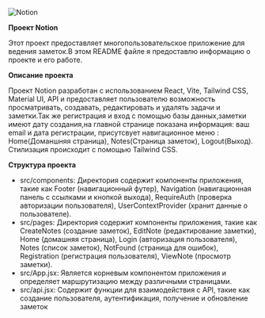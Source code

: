 ![Notion](https://github.com/svyatoslavqwe/Notion-redone/assets/152086601/988fd9f7-83a4-4fce-b586-603bbde65a6c)

**Проект Notion**

Этот проект предоставляет многопользовательское приложение для ведения заметок.В этом README файле я предоставлю информацию о проекте и его работе.

**Описание проекта**

Проект Notion разработан с использованием React, Vite, Tailwind CSS, Material UI, API и предоставляет пользователю возможность просматривать, создавать, редактировать и удалять задачи и заметки.Так же регистрация и вход с помощью базы данных,заметки имеют дату создания,на главной странице показана информация: ваш email и дата регистрации, присутсвует навигационное меню : Home(Доманшняя страница), Notes(Страница заметок), Logout(Выход). Стилизация происходит с помощью Tailwind CSS.

**Структура проекта**

- src/components: Директория содержит компоненты приложения, такие как Footer (навигационный футер), Navigation (навигационная панель с ссылками и кнопкой выхода), RequireAuth (проверка авторизации пользователя), UserContextProvider (хранит данные о пользователе).
- src/pages: Директория содержит компоненты приложения, такие как CreateNotes (создание заметок), EditNote (редактирование заметки), Home (домашняя страница), Login (авторизация пользователя), Notes (cписок заметок), NotFound (страница для ошибок), Registration (регистрация пользователя), ViewNote (просмотр заметки).
- src/App.jsx: Является корневым компонентом приложения и определяет маршрутизацию между различными страницами.
- src/api.jsx: Содержит функции для взаимодействия с API, такие как создание пользователя, аутентификация, получение и обновление заметок

